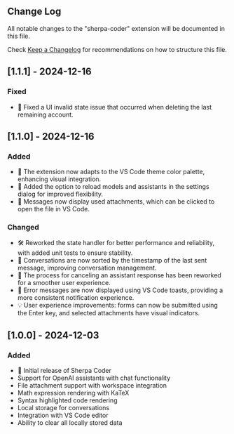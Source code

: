 ## Change Log

All notable changes to the "sherpa-coder" extension will be documented in this file.

Check [Keep a Changelog](http://keepachangelog.com/) for recommendations on how to structure this file.

## [1.1.1] - 2024-12-16

### Fixed

- 🐛 Fixed a UI invalid state issue that occurred when deleting the last remaining account.

## [1.1.0] - 2024-12-16

### Added
- 🎨 The extension now adapts to the VS Code theme color palette, enhancing visual integration.
- 🔄 Added the option to reload models and assistants in the settings dialog for improved flexibility.
- 📂 Messages now display used attachments, which can be clicked to open the file in VS Code.

### Changed
- 🛠 Reworked the state handler for better performance and reliability, with added unit tests to ensure stability.
- 📅 Conversations are now sorted by the timestamp of the last sent message, improving conversation management.
- 🚫 The process for canceling an assistant response has been reworked for a smoother user experience.
- 🔔 Error messages are now displayed using VS Code toasts, providing a more consistent notification experience.
- 💡 User experience improvements: forms can now be submitted using the Enter key, and selected attachments have visual indicators.


## [1.0.0] - 2024-12-03

### Added
- 🚀 Initial release of Sherpa Coder
- Support for OpenAI assistants with chat functionality
- File attachment support with workspace integration
- Math expression rendering with KaTeX
- Syntax highlighted code rendering
- Local storage for conversations
- Integration with VS Code editor
- Ability to clear all locally stored data